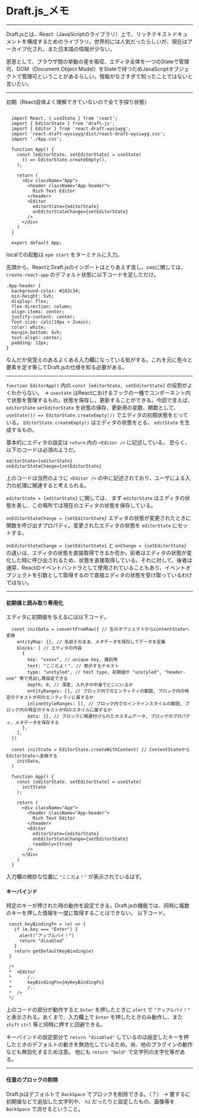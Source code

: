 # Draft.js_メモ

---

Draft.jsとは、React（JavaScriptのライブラリ）上で、リッチテキストドキュメントを構成するためのライブラリ。世界的には人気だったらしいが、現在はアーカイブ化され、また日本語の情報が少ない。

恩恵として、ブラウザ間の挙動の差を吸収、エディタ全体を一つのStateで管理可、DOM（Document Object Model）をStateで持つためJavaScriptオブジェクトで管理可ということがあるらしい。情報がなさすぎて知ったことではないと言いたい。

---

初期（React自体よく理解できていないので全て手探り状態）
```

  import React, { useState } from 'react';
  import { EditorState } from 'draft-js';
  import { Editor } from 'react-draft-wysiwyg';
  import 'react-draft-wysiwyg/dist/react-draft-wysiwyg.css';
  import './App.css';

  function App() {
    const [editorState, setEditorState] = useState(
      () => EditorState.createEmpty(),
    );

    return (
      <div className="App">
        <header className="App-header">
          Rich Text Editor
        </header>
        <Editor
          editorState={editorState}
          onEditorStateChange={setEditorState}
        />
      </div>
    )
  }

  export default App;

```

localでの起動は `npm start` をターミナルに入力。

先頭から、ReactとDraft.jsのインポートはとりあえず良し。cssに関しては、 `create-react-app` のデフォルト状態に以下コードを足しただけ。
```
.App-header {
  background-color: #282c34;
  min-height: 5vh;
  display: flex;
  flex-direction: column;
  align-items: center;
  justify-content: center;
  font-size: calc(10px + 2vmin);
  color: white;
  margin-bottom: 5vh;
  text-align: center;
  padding: 12px;
}
```
なんだか見覚えのあるよくある入力欄になっている気がする。これを元に色々と要素を足す等してDraft.jsの仕様を知る必要がある。

---

`function EditorApp()` 内の `const [editorState, setEditorState]` の役割がよくわからない。
→ `usestate` はReactにおけるフックの一種でコンポーネント内で状態を管理するもの。状態を保存し、更新することができる。今回で言えば、 `editorState` `setEditorState` を状態の保存、更新用の変数、関数として、 `useState(() => EditorState.createEmpty())` でエディタの初期状態をとっている。 `EditorState.createEmpty()` はエディタの状態をとる、 `editState` を生成するもの。

基本的にエディタの設定は `return` 内の `<Editor />` に記述している。
恐らく、以下のコードは必須のようだ。
```
editorState={editorState}
onEditorStateChange={setEditorState}
```
上のコードは当然のように `<Editor />` の中に記述されており、ユーザによる入力の処理に関連すると考えられる。

`editorState = {editorState}` に関しては、 まず `editorState` はエディタの状態を表し、この場所では現在のエディタの状態を保存している。

`onEditorStateChange = {setEditorState}` エディタの状態が変更されたときに関数を呼び出すプロパティ。変更されたエディタの状態を `editorState` にセットする。

`onEditorStateChange = {setEditorState}` と `onChange = {setEditorState}` の違いは、エディタの状態を直接取得できるか否か。前者はエディタの状態が変化した時に呼び出されるため、状態を直接取得している。それに対して、後者は通常、Reactのイベントハンドラとして使用されていることもあり、イベントオブジェクトを引数として取得するので直接エディタの状態を受け取っているわけではない。


---

#### 初期値と読み取り専用化

エディタに初期値を与えるには以下コード。
```
  const initData = convertFromRaw({ // 生のオブジェクトからContentStateへ変換
    entityMap: {}, // 名前そのまま、メタデータを保存してデータを定義
    blocks: [ // エディタの内容
      {
        key: "xxxxx", // unique key, 識別用
        text: "ここだよ！", // 表示するテキスト
        type: "unstyled", // text type, 初期値が "unstyled", "header-one" 等で見出し等設定できる
        depth: 0, // 深度, 入れ子の中身でどこにいるか
        entityRanges: [], // ブロック内でのエンティティの範囲, ブロック内の特定のテキストが何のエンティティに属するか
        inlineStyleRanges: [], // ブロック内でのインラインスタイルの範囲, ブロック内の特定のテキストが何のスタイルに属するか
        data: {}, // ブロックに関連付けられたカスタムデータ, ブロックのプロパティ、メタデータを保存する
      },
    ],
  })

  const initState = EditorState.createWithContent( // ContentStateからEditorStateへ変換する
    initData,
  )

  function App() {
    const [editorState, setEditorState] = useState(
      initState
    );

    return (
      <div className="App">
        <header className="App-header">
          Rich Text Editor
        </header>
        <Editor
          editorState={editorState}
          onEditorStateChange={setEditorState}
          readOnly={true}
        />
      </div>
    )
  }
```

入力欄の微妙な位置に `"ここだよ！"` が表示されているはず。

#### キーバインド

特定のキーが押された時の動作を設定できる。Draft.jsの機能では、同時に複数のキーを押した情報を一度に取得することはできない。
以下コード。
```
 const keyBindingFn = (e) => {
   if (e.key === "Enter") {
     alert("アップルパイ！")
     return "disabled"
   }
   return getDefaultKeyBinding(e)
 }

 /*
 *  <Editor
 *      /..
 *      keyBindingFn={myKeyBindingFn}
 *      /..
 *  />
 */
```
上のコードの部分が動作すると `Enter` を押したときに `alert` で `"アップルパイ！"` と表示される。あくまで、入力欄上で `Enter` を押したときのみ動作し、また `shift` `ctrl` 等と同時に押すと回避できる。

キーバインドの設定部分で `return "disabled"` しているのは設定したキーを押したときのデフォルトの動きを無効化しているため。尚、他のプラグインの動作なども無効化するため注意。
他にも `return "bold"` で文字列の太字化等がある。

---

#### 任意のブロックの削除

Draft.jsはデフォルトで `BackSpace` でブロックを削除できる。（？）
→ 要するに初期値などで追加した文字列や、 `h1` だったりと設定したもの、画像等を `BackSpace` で消せるということ。